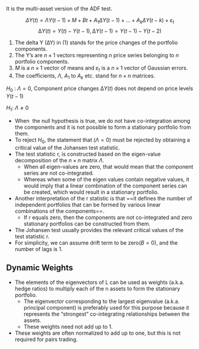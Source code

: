 It is the multi-asset version of the ADF test. 

$$\Delta Y(t) = \Lambda Y(t-1) + M + Bt + A_{1}\Delta Y(t-1) + \dots + A_{k}\Delta Y(t-k) + \varepsilon_{t}$$
$$∆Y(t)=Y(t)- Y (t-1), ∆Y(t-1)=Y(t-1) - Y(t-2)$$


1. The delta Y (∆Y) in (1) stands for the price changes of the portfolio components. 
2. The Y’s are $n \times 1$ vectors representing $n$ price series belonging to $n$ portfolio components.
3. $M$ is a $n \times 1$ vector of means and $\varepsilon_{t}$ is a $n \times 1$ vector of Gaussian errors.
4. The coefficients, $\Lambda$, $A_1$ to $A_k$ etc. stand for $n \times n$ matrices.

$H_{0}$ : $\Lambda = 0$, Component price changes $∆Y(t)$ does not depend on price levels $Y(t-1)$ 

$H_1$: $\Lambda \neq 0$ 

- When  the null hypothesis is true, we do not have co-integration among the components and it is not possible to form a stationary portfolio from them.
- To reject $H_{0}$, the statement that $(\Lambda =0)$ must be rejected by obtaining a critical value of the Johansen test statistic.
- The test statistic r, is constructed based on the eigen-value decomposition of the $n \times n$ matrix $\Lambda$. 
	- When all eigen-values are zero, that would mean that the component series are not co-integrated.
	- Whereas when some of the eigen values contain negative values, it would imply that a linear combination of the component series can be created, which would result in a stationary portfolio.
- Another interpretation of the r statistic is that ==it defines the number of independent portfolios that can be formed by various linear combinations of the components==. 
	- If r equals zero, then the components are not co-integrated and zero stationary portfolios can be constructed from them.
- The Johansen test usually provides the relevant critical values of the test statistic r.
- For simplicity, we can assume drift term to be zero($B = 0$), and the number of lags is 1.

## Dynamic Weights

- The elements of the eigenvectors of L can be used as weights (a.k.a. hedge ratios) to multiply each of the n assets to form the stationary portfolio.
	- The eigenvector corresponding to the largest eigenvalue (a.k.a. principal component) is preferably used for this purpose because it represents the “strongest” co-integrating relationships between the assets.
	- These weights need not add up to 1.
- These weights are often normalized to add up to one, but this is not required for pairs trading.

